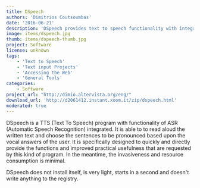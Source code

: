 ```yaml
---
title: DSpeech
authors: 'Dimitrios Coutsoumbas'
date: '2016-06-21'
description: 'DSpeech provides text to speech functionality with integrated speech recognition on Microsoft Windows'
image: items/dspeech.jpg
thumb: items/dspeech-thumb.jpg
project: Software
license: unknown
tags:
    - 'Text to Speech'
    - 'Text input Projects'
    - 'Accessing the Web'
    - 'General Tools'
categories:
    - Software
project_url: "http://dimio.altervista.org/eng/"
download_url: 'http://d2061412.instant.xoom.it/zip/dspeech.html'
moderated: true
---
```

DSpeech is a TTS (Text To Speech) program with functionality of ASR (Automatic Speech Recognition) integrated. It is able to to read aloud the written text and choose the sentences to be pronounced based upon the vocal answers of the user. It is specifically designed to quickly and directly provide the functions and improved practical usefulness that are requested by this kind of program. In the meantime, the invasiveness and resource consumption is minimal.

DSpeech does not install itself, is very light, starts in a second and doesn't write anything to the registry.